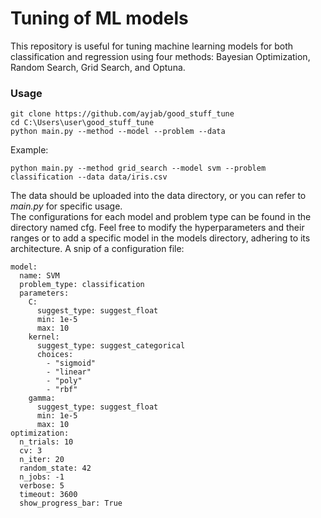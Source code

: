 # Tuning of ML models
This repository is useful for tuning machine learning models for both classification and regression using four methods: Bayesian Optimization, Random Search, Grid Search, and Optuna.

### Usage 
```
git clone https://github.com/ayjab/good_stuff_tune
cd C:\Users\user\good_stuff_tune
python main.py --method --model --problem --data
```
Example:
```
python main.py --method grid_search --model svm --problem classification --data data/iris.csv
```
The data should be uploaded into the data directory, or you can refer to _main.py_ for specific usage.<br>
The configurations for each model and problem type can be found in the directory named cfg. Feel free to modify the hyperparameters and their ranges or to add a specific model in the models directory, adhering to its architecture. A snip of a configuration file:

```
model:
  name: SVM  
  problem_type: classification  
  parameters:
    C:
      suggest_type: suggest_float
      min: 1e-5
      max: 10
    kernel:
      suggest_type: suggest_categorical
      choices:
        - "sigmoid"
        - "linear"
        - "poly"
        - "rbf"
    gamma:
      suggest_type: suggest_float
      min: 1e-5
      max: 10
optimization:
  n_trials: 10
  cv: 3
  n_iter: 20
  random_state: 42
  n_jobs: -1
  verbose: 5
  timeout: 3600
  show_progress_bar: True
```
